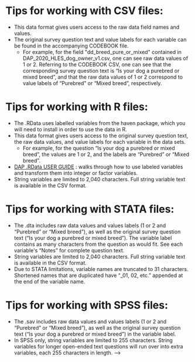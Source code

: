# Tips for working with CSV files:
* This data format gives users access to the raw data field names and values.  
* The original survey question text and value labels for each variable can be found in the accompanying CODEBOOK file. 
  * For example, for the field "dd_breed_pure_or_mixed" contained in DAP_2020_HLES_dog_owner_v1.csv, one can see raw data values of 1 or 2.  Referring to the CODEBOOK CSV, one can see that the corresponding survey  question text is “Is your dog a purebred or mixed breed”, and that the raw data values of 1 or 2 correspond to value labels of “Purebred” or “Mixed breed”, respectively.  


# Tips for working with R files:
* The .RData uses labelled variables from the haven package, which you will need to install in order to use the data in R. 
* This data format gives users access to the original survey question text, the raw data values, and value labels for each variable in the data sets. 
  * For example, for the question “Is your dog a purebred or mixed breed”, the values are 1 or 2, and the labels are “Purebred” or “Mixed breed”.  
* [DAP .RData USER GUIDE](https://github.com/dogagingproject/survey_instruments/blob/main/TERRA_support_docs/DAP_RData_Readme.pdf) : walks through how to use labeled variables and transform them into integer or factor variables.
* String variables are limited to 2,040 characters. Full string variable text is available in the CSV format. 


# Tips for working with STATA files:
* The .dta includes raw data values and values labels (1 or 2 and “Purebred” or “Mixed breed”), as well as the original survey question text (“Is your dog a purebred or mixed breed”). The variable label contains as many characters from the question as would fit. See each variable's “Notes” for complete question text.
* String variables are limited to 2,040 characters. Full string variable text is available in the CSV format.
* Due to STATA limitations, variable names are truncated to 31 characters.  Shortened names that are duplicated have “_01, 02, etc.” appended at the end of the variable name.


# Tips for working with SPSS files: 
* The .sav includes raw data values and values labels (1 or 2 and “Purebred” or “Mixed breed”), as well as the original survey question text (“Is your dog a purebred or mixed breed”) in the variable label.
* In SPSS only, string variables are limited to 255 characters. String variables for longer open-ended text questions will run over into extra variables, each 255 characters in length. -->

